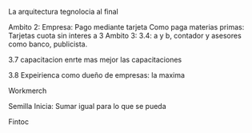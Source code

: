 

La arquitectura tegnolocia al final

Ambito 2:
Empresa: 
Pago mediante tarjeta
Como paga materias primas: Tarjetas cuota sin interes a 3
Ambito 3:
3.4: a y b, contador y asesores como banco, publicista.

3.7 capacitacion enrte mas mejor las capacitaciones

3.8 Expeirienca como dueño de empresas: la maxima


Workmerch

Semilla Inicia: Sumar igual para lo que se pueda






Fintoc
